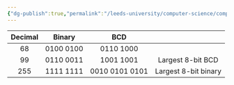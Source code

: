 ```yaml
---
{"dg-publish":true,"permalink":"/leeds-university/computer-science/compulsory-modules/computer-architecture/section-4-representing-numbers/binary-coded-decimal/"}
---
```


| Decimal | Binary | BCD |   |
| :-: | :-: | :-: | :-: |
| 68 | 0100 0100 | 0110 1000 |
| 99 | 0110 0011 | 1001 1001 | Largest 8-bit BCD |
| 255 | 1111 1111 | 0010 0101 0101 | Largest 8-bit binary |
